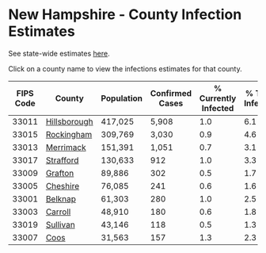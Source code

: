 # New Hampshire - County Infection Estimates

See state-wide estimates [here](/infections/us-nh).

Click on a county name to view the infections estimates for that county.

|   FIPS Code |                       County |   Population |   Confirmed Cases |   % Currently Infected |   % Total Infected |
|-------------|------------------------------|--------------|-------------------|------------------------|--------------------|
|       33011 | [Hillsborough](hillsborough) |      417,025 |             5,908 |                    1.0 |                6.1 |
|       33015 |     [Rockingham](rockingham) |      309,769 |             3,030 |                    0.9 |                4.6 |
|       33013 |       [Merrimack](merrimack) |      151,391 |             1,051 |                    0.7 |                3.1 |
|       33017 |       [Strafford](strafford) |      130,633 |               912 |                    1.0 |                3.3 |
|       33009 |           [Grafton](grafton) |       89,886 |               302 |                    0.5 |                1.7 |
|       33005 |         [Cheshire](cheshire) |       76,085 |               241 |                    0.6 |                1.6 |
|       33001 |           [Belknap](belknap) |       61,303 |               280 |                    1.0 |                2.5 |
|       33003 |           [Carroll](carroll) |       48,910 |               180 |                    0.6 |                1.8 |
|       33019 |         [Sullivan](sullivan) |       43,146 |               118 |                    0.5 |                1.3 |
|       33007 |                 [Coos](coos) |       31,563 |               157 |                    1.3 |                2.3 |
